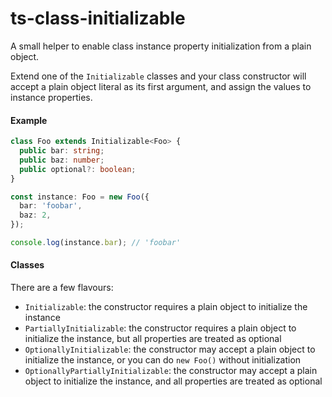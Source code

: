 # ts-class-initializable

A small helper to enable class instance property initialization from a plain object.

Extend one of the `Initializable` classes and your class constructor will accept a
plain object literal as its first argument, and assign the values to instance properties.

#### Example

```ts
class Foo extends Initializable<Foo> {
  public bar: string;
  public baz: number;
  public optional?: boolean;
}

const instance: Foo = new Foo({
  bar: 'foobar',
  baz: 2,
});

console.log(instance.bar); // 'foobar'
```

#### Classes

There are a few flavours:

- `Initializable`: the constructor requires a plain object to initialize the instance
- `PartiallyInitializable`: the constructor requires a plain object to initialize the instance,
  but all properties are treated as optional
- `OptionallyInitializable`: the constructor may accept a plain object to initialize the instance,
  or you can do `new Foo()` without initialization
- `OptionallyPartiallyInitializable`: the constructor may accept a plain object to initialize the instance,
  and all properties are treated as optional
